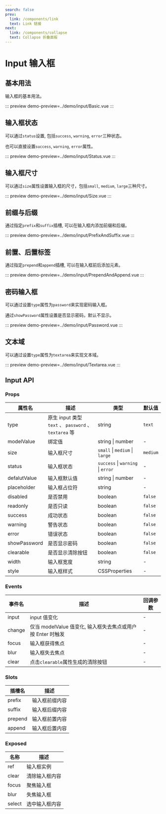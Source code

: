 ```yaml
---
search: false
prev:
  link: /components/link
  text: Link 链接
next:
  link: /components/collapse
  text: Collapse 折叠面板
---
```


# Input 输入框

## 基本用法

输入框的基本用法。

::: preview
demo-preview=../demo/input/Basic.vue
:::

## 输入框状态

可以通过`status`设置, 包括`success`, `warning`, `error`三种状态。

也可以直接设置`success`, `warning`, `error`属性。

::: preview
demo-preview=../demo/input/Status.vue
:::

## 输入框尺寸

可以通过`size`属性设置输入框的尺寸，包括`small`, `medium`, `large`三种尺寸。

::: preview
demo-preview=../demo/input/Size.vue
:::

## 前缀与后缀

通过指定`prefix`和`suffix`插槽, 可以在输入框内添加前缀和后缀。

::: preview
demo-preview=../demo/input/PrefixAndSuffix.vue
:::

## 前置、后置标签

通过指定`prepend`和`append`插槽, 可以在输入框前后添加元素。

::: preview
demo-preview=../demo/input/PrependAndAppend.vue
:::

## 密码输入框

可以通过设置`type`属性为`password`来实现密码输入框。

通过`showPassword`属性设置是否显示密码，默认不显示。

::: preview
demo-preview=../demo/input/Password.vue
:::

## 文本域

可以通过设置`type`属性为`textarea`来实现文本域。

::: preview
demo-preview=../demo/input/Textarea.vue
:::

## Input API

### Props

| 属性名       | 描述                                                  | 类型                              | 默认值   |
| ------------ | ----------------------------------------------------- | --------------------------------- | -------- |
| type         | 原生 input 类型 `text` 、 `password` 、 `textarea` 等 | string                            | `text`   |
| modelValue   | 绑定值                                                | string \| number                  | -        |
| size         | 输入框尺寸                                            | `small` \| `medium` \| `large`    | `medium` |
| status       | 输入框状态                                            | `success` \| `warning` \| `error` | -        |
| defalutValue | 输入框默认值                                          | string \| number                  | -        |
| placeholder  | 输入框占位符                                          | string                            | -        |
| disabled     | 是否禁用                                              | boolean                           | `false`  |
| readonly     | 是否只读                                              | boolean                           | `false`  |
| success      | 成功状态                                              | boolean                           | `false`  |
| warning      | 警告状态                                              | boolean                           | `false`  |
| error        | 错误状态                                              | boolean                           | `false`  |
| showPassword | 是否显示密码                                          | boolean                           | `false`  |
| clearable    | 是否显示清除按钮                                      | boolean                           | `false`  |
| width        | 输入框宽度                                            | string                            | -        |
| style        | 输入框样式                                            | CSSProperties                     | -        |

### Events

| 事件名 | 描述                                                        | 回调参数 |
| ------ | ----------------------------------------------------------- | -------- |
| input  | input 值变化                                                | -        |
| change | 仅当 modelValue 值变化, 输入框失去焦点或用户按 Enter 时触发 | -        |
| focus  | 输入框获得焦点                                              | -        |
| blur   | 输入框失去焦点                                              | -        |
| clear  | 点击`clearable`属性生成的清除按钮                           | -        |

### Slots

| 插槽名  | 描述           |
| ------- | -------------- |
| prefix  | 输入框前缀内容 |
| suffix  | 输入框后缀内容 |
| prepend | 输入框前置内容 |
| append  | 输入框后置内容 |

### Exposed

| 名称   | 描述           |
| ------ | -------------- |
| ref    | 输入框实例     |
| clear  | 清除输入框内容 |
| focus  | 聚焦输入框     |
| blur   | 失焦输入框     |
| select | 选中输入框内容 |
